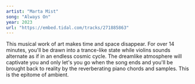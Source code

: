 ```yaml
---
artist: "Marta Mist" 
song: "Always On"
year: 2023
url: "https://embed.tidal.com/tracks/271885863"
---
```


This musical work of art makes time and space disappear. For over 14 minutes,
you'll be drawn into a trance-like state while violins sounds alternate as if
in an endless cosmic cycle. The dreamlike atmosphere will captivate you and
only let's you go when the song ends and you'll be brought back to reality by
the reverberating piano chords and samples. This is the epitome of ambient.
